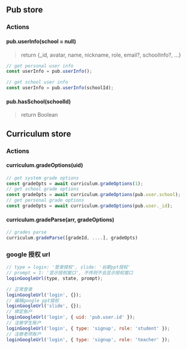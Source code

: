 ## Pub store

### Actions

#### pub.userInfo(school = null)

> return {\_id, avatar, name, nickname, role, email?, schoolInfo?, ...}

```js
// get personal user info
const userInfo = pub.userInfo();

// get school user info
const userInfo = pub.userInfo(schoolId);
```

#### pub.hasSchool(schoolId)

> return Boolean

## Curriculum store

### Actions

#### curriculum.gradeOptions(uid)

```js
// get system grade options
const gradeOpts = await curriculum.gradeOptions(1);
// get school grade options
const gradeOpts = await curriculum.gradeOptions(pub.user.school);
// get personal grade options
const gradeOpts = await curriculum.gradeOptions(pub.user._id);
```

#### curriculum.gradeParse(arr, gradeOptions)

```js
// grades parse
curriculum.gradeParse([gradeId, ....], gradeOpts)
```


### google 授权 url

```js
// type = login: '登录授权', slide: '谷歌ppt授权'
// prompt = 1: '显示授权窗口', 不传则不会显示授权窗口
loginGoogleUrl(type, state, prompt);

// 正常登录
loginGoogleUrl('login', {});
// 编辑google ppt授权
loginGoogleUrl('slide', {});
// 绑定账户
loginGoogleUrl('login', { uid: 'pub.user.id' });
// 注册学生账户
loginGoogleUrl('login', { type: 'signup', role: 'student' });
// 注册老师账户
loginGoogleUrl('login', { type: 'signup', role: 'teacher' });
```
